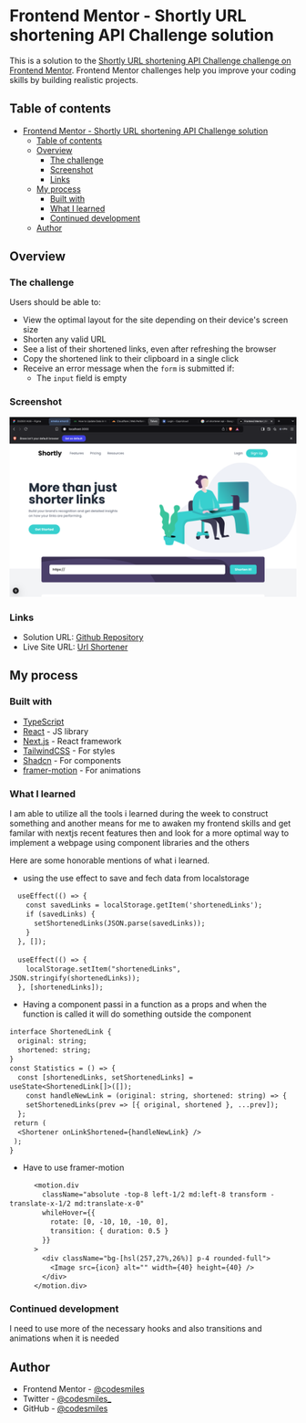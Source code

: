 # Frontend Mentor - Shortly URL shortening API Challenge solution

This is a solution to the [Shortly URL shortening API Challenge challenge on Frontend Mentor](https://www.frontendmentor.io/challenges/url-shortening-api-landing-page-2ce3ob-G). Frontend Mentor challenges help you improve your coding skills by building realistic projects. 

## Table of contents

- [Frontend Mentor - Shortly URL shortening API Challenge solution](#frontend-mentor---shortly-url-shortening-api-challenge-solution)
  - [Table of contents](#table-of-contents)
  - [Overview](#overview)
    - [The challenge](#the-challenge)
    - [Screenshot](#screenshot)
    - [Links](#links)
  - [My process](#my-process)
    - [Built with](#built-with)
    - [What I learned](#what-i-learned)
    - [Continued development](#continued-development)
  - [Author](#author)

## Overview

### The challenge

Users should be able to:

- View the optimal layout for the site depending on their device's screen size
- Shorten any valid URL
- See a list of their shortened links, even after refreshing the browser
- Copy the shortened link to their clipboard in a single click
- Receive an error message when the `form` is submitted if:
  - The `input` field is empty

### Screenshot

![](./app/images/Screenshot.png)

### Links

- Solution URL: [Github Repository](https://github.com/codesmiles/url-shortener-fullstack-nextjs)
- Live Site URL: [Url Shortener](https://url-shortener-fullstack-nextjs-2wza.vercel.app/)

## My process

### Built with

- [TypeScript](https://www.typescriptlang.org/)
- [React](https://reactjs.org/) - JS library
- [Next.js](https://nextjs.org/) - React framework
- [TailwindCSS](https://v2.tailwindcss.com/docs) - For styles
- [Shadcn](https://ui.shadcn.com/docs) - For components
- [framer-motion](https://www.npmjs.com/package/framer-motion) - For animations

### What I learned

I am able to utilize all the tools i learned during the week to construct something and another means for me to awaken my frontend skills and get familar with nextjs recent features then and look for a more optimal way to implement a webpage using component libraries and the others

Here are some honorable mentions of what i learned.

- using the use effect to save and fech data from localstorage

```tsx
  useEffect(() => {
    const savedLinks = localStorage.getItem('shortenedLinks');
    if (savedLinks) {
      setShortenedLinks(JSON.parse(savedLinks));
    }
  }, []);

  useEffect(() => {
    localStorage.setItem("shortenedLinks", JSON.stringify(shortenedLinks));
  }, [shortenedLinks]);

```

- Having a component passi in a function as a props and when the function is called it will do something outside the component

```tsx
interface ShortenedLink {
  original: string;
  shortened: string;
}
const Statistics = () => {
  const [shortenedLinks, setShortenedLinks] = useState<ShortenedLink[]>([]);
    const handleNewLink = (original: string, shortened: string) => {
    setShortenedLinks(prev => [{ original, shortened }, ...prev]);
  };
 return (
  <Shortener onLinkShortened={handleNewLink} />
 );
}

```

- Have to use framer-motion 

```tsx
      <motion.div 
        className="absolute -top-8 left-1/2 md:left-8 transform -translate-x-1/2 md:translate-x-0"
        whileHover={{ 
          rotate: [0, -10, 10, -10, 0],
          transition: { duration: 0.5 }
        }}
      >
        <div className="bg-[hsl(257,27%,26%)] p-4 rounded-full">
          <Image src={icon} alt="" width={40} height={40} />
        </div>
      </motion.div>
```

### Continued development

I need to use more of the necessary hooks and also transitions and animations when it is needed


## Author

- Frontend Mentor - [@codesmiles](https://www.frontendmentor.io/profile/codesmiles)
- Twitter - [@codesmiles_](https://www.twitter.com/codesmiles_)
- GitHub - [@codesmiles](https://www.github.com/codesmiles)
